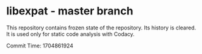 # libexpat - master branch

This repository contains frozen state of the repository.
Its history is cleared. It is used only for static code
analysis with Codacy.

Commit Time: 1704861924